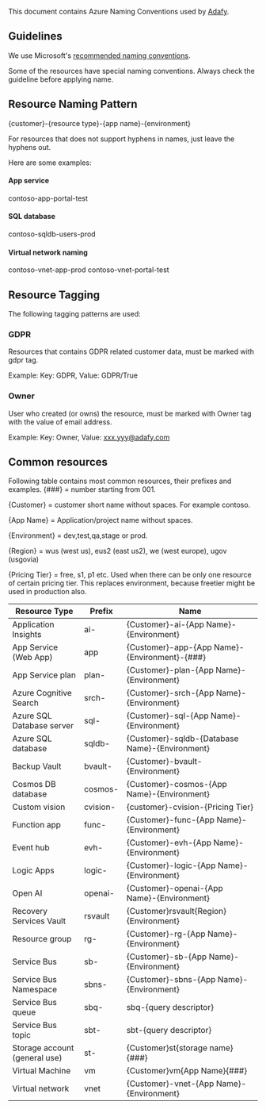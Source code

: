 This document contains Azure Naming Conventions used by [Adafy](https://adafy.com).

## Guidelines

We use Microsoft's [recommended naming conventions](https://docs.microsoft.com/en-us/azure/cloud-adoption-framework/ready/azure-best-practices/naming-and-tagging).

Some of the resources have special naming conventions. Always check the guideline before applying name.

## Resource Naming Pattern

{customer}-{resource type}-{app name}-{environment}

For resources that does not support hyphens in names, just leave the hyphens out.

Here are some examples:

#### App service

contoso-app-portal-test

#### SQL database

contoso-sqldb-users-prod

#### Virtual network naming

contoso-vnet-app-prod
contoso-vnet-portal-test

## Resource Tagging

The following tagging patterns are used:

### GDPR

Resources that contains GDPR related customer data, must be marked with gdpr tag.

Example: Key: GDPR, Value: GDPR/True

### Owner

User who created (or owns) the resource, must be marked with Owner tag with the value of email address.​

Example: Key: Owner, Value: xxx.yyy@adafy.com

## Common resources

Following table contains most common resources, their prefixes and examples.
{###} = number starting from 001.

{Customer} = customer short name without spaces. For example contoso.

{App Name} = Application/project name without spaces.

{Environment} = dev,test,qa,stage or prod.

{Region} = wus (west us), eus2 (east us2), we (west europe), ugov (usgovia)

{Pricing Tier} = free, s1, p1 etc. Used when there can be only one resource of certain pricing tier. This replaces environment, because freetier might be used in production also.

|Resource Type|Prefix|Name|
|---|---|---|
|Application Insights|ai-|{Customer}-ai-{App Name}-{Environment}|
|App Service (Web App)|app|{Customer}-app-{App Name}-{Environment}-{###}|
|App Service plan|plan-|{Customer}-plan-{App Name}-{Environment}|
|Azure Cognitive Search|srch-|{Customer}-srch-{App Name}-{Environment}|
|Azure SQL Database server|sql-|{Customer}-sql-{App Name}-{Environment}|
|Azure SQL database|sqldb-|{Customer}-sqldb-{Database Name}-{Environment}|
|Backup Vault|bvault-|{Customer}-bvault-{Environment}|
|Cosmos DB database|cosmos-|{Customer}-cosmos-{App Name}-{Environment}|
|Custom vision|cvision-|{customer}-cvision-{Pricing Tier}|
|Function app|func-|{Customer}-func-{App Name}-{Environment}|
|Event hub|evh-|{Customer}-evh-{App Name}-{Environment}|
|Logic Apps|logic-|{Customer}-logic-{App Name}-{Environment}|
|Open AI|openai-|{Customer}-openai-{App Name}-{Environment}|
|Recovery Services Vault|rsvault|{Customer}rsvault{Region}{Environment}|
|Resource group|rg-|{Customer}-rg-{App Name}-{Environment}|
|Service Bus|sb-|{Customer}-sb-{App Name}-{Environment}|
|Service Bus Namespace|sbns-|{Customer}-sbns-{App Name}-{Environment}|
|Service Bus queue|sbq-|sbq-{query descriptor}|
|Service Bus topic|sbt-|sbt-{query descriptor}|
|Storage account (general use)|st-|{Customer}st{storage name}{###}|
|Virtual Machine|vm|{Customer}vm{App Name}{###}|
|Virtual network|vnet|{Customer}-vnet-{App Name}-{Environment}|
